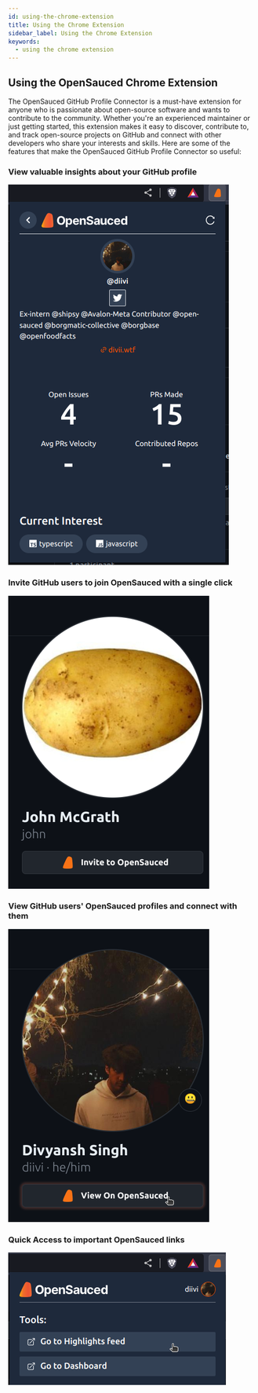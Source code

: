 ```yaml
---
id: using-the-chrome-extension
title: Using the Chrome Extension
sidebar_label: Using the Chrome Extension
keywords:
  - using the chrome extension
---
```


## Using the OpenSauced Chrome Extension

The OpenSauced GitHub Profile Connector is a must-have extension for anyone who is passionate about open-source software and wants to contribute to the community. Whether you're an experienced maintainer or just getting started, this extension makes it easy to discover, contribute to, and track open-source projects on GitHub and connect with other developers who share your interests and skills.
Here are some of the features that make the OpenSauced GitHub Profile Connector so useful:

### View valuable insights about your GitHub profile

<!-- image -->

![GitHub Profile Insights](../../static/img/extension-popup.png)

### Invite GitHub users to join OpenSauced with a single click

![Invite GitHub Users](../../static/img/extension-invite.png)

### View GitHub users' OpenSauced profiles and connect with them

![View OpenSauced Profiles](../../static/img/extension-view.png)

### Quick Access to important OpenSauced links

![Quick Access to OpenSauced](../../static/img/extension-links.png)
